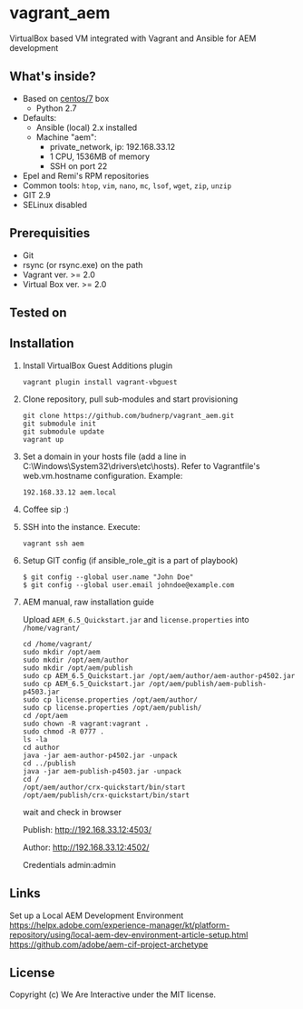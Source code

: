 # vagrant_aem
VirtualBox based VM integrated with Vagrant and Ansible for AEM development

## What's inside?
- Based on [centos/7](https://app.vagrantup.com/centos/boxes/7) box
    - Python 2.7
- Defaults: 
    - Ansible (local) 2.x installed 
    - Machine "aem":
        - private_network, ip: 192.168.33.12
        - 1 CPU, 1536MB of memory
        - SSH on port 22
- Epel and Remi's RPM repositories
- Common tools: `htop`, `vim`, `nano`, `mc`, `lsof`, `wget`, `zip`, `unzip`
- GIT 2.9
- SELinux disabled

## Prerequisities
- Git
- rsync (or rsync.exe) on the path
- Vagrant ver. >= 2.0
- Virtual Box ver. >= 2.0

## Tested on

## Installation
1. Install VirtualBox Guest Additions plugin
    ```
    vagrant plugin install vagrant-vbguest
    ```
2. Clone repository, pull sub-modules and start provisioning
    ```
    git clone https://github.com/budnerp/vagrant_aem.git
    git submodule init
    git submodule update
    vagrant up
    ```
3. Set a domain in your hosts file (add a line in C:\Windows\System32\drivers\etc\hosts). Refer to Vagrantfile's web.vm.hostname configuration. Example:
    ```
    192.168.33.12 aem.local
    ```
4. Coffee sip :)
5. SSH into the instance. Execute:
    ```
    vagrant ssh aem
    ```
6. Setup GIT config (if ansible_role_git is a part of playbook)
    ```
    $ git config --global user.name "John Doe"
    $ git config --global user.email johndoe@example.com
    ```
7. AEM manual, raw installation guide

    Upload `AEM_6.5_Quickstart.jar` and `license.properties` into `/home/vagrant/`
    ```
    cd /home/vagrant/ 
    sudo mkdir /opt/aem
    sudo mkdir /opt/aem/author
    sudo mkdir /opt/aem/publish
    sudo cp AEM_6.5_Quickstart.jar /opt/aem/author/aem-author-p4502.jar
    sudo cp AEM_6.5_Quickstart.jar /opt/aem/publish/aem-publish-p4503.jar
    sudo cp license.properties /opt/aem/author/
    sudo cp license.properties /opt/aem/publish/
    cd /opt/aem
    sudo chown -R vagrant:vagrant .
    sudo chmod -R 0777 .
    ls -la
    cd author
    java -jar aem-author-p4502.jar -unpack
    cd ../publish
    java -jar aem-publish-p4503.jar -unpack
    cd /
    /opt/aem/author/crx-quickstart/bin/start
    /opt/aem/publish/crx-quickstart/bin/start
    ```
    
    wait and check in browser
     
    Publish: http://192.168.33.12:4503/
    
    Author: http://192.168.33.12:4502/
    
    Credentials admin:admin

## Links
Set up a Local AEM Development Environment https://helpx.adobe.com/experience-manager/kt/platform-repository/using/local-aem-dev-environment-article-setup.html
https://github.com/adobe/aem-cif-project-archetype

## License
Copyright (c) We Are Interactive under the MIT license.

